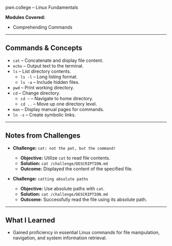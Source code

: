 pwn.college – Linux Fundamentals

**Modules Covered:**
- Comprehending Commands

---

## Commands & Concepts

- `cat` – Concatenate and display file content.
- `echo` – Output text to the terminal.
- `ls` – List directory contents.
  - `ls -l` – Long listing format.
  - `ls -a` – Include hidden files.
- `pwd` – Print working directory.
- `cd` – Change directory.
  - `cd ~` – Navigate to home directory.
  - `cd ..` – Move up one directory level.
- `man` – Display manual pages for commands.
- `ln -s` – Create symbolic links.

---

## Notes from Challenges

- **Challenge:** `cat: not the pet, but the command!`
  - **Objective:** Utilize `cat` to read file contents.
  - **Solution:** `cat /challenge/DESCRIPTION.md`
  - **Outcome:** Displayed the content of the specified file.

- **Challenge:** `catting absolute paths`
  - **Objective:** Use absolute paths with `cat`.
  - **Solution:** `cat /challenge/DESCRIPTION.md`
  - **Outcome:** Successfully read the file using its absolute path.

---

## What I Learned
- Gained proficiency in essential Linux commands for file manipulation, navigation, and system information retrieval.
